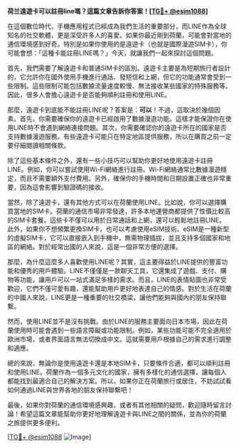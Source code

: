**荷兰遠遊卡可以註冊line嗎？這篇文章告訴你答案！[[TG💪+ @esim1088](https://t.me/s/esim1088)]**

在這個數位時代，手機應用程式已經成為我們生活的重要部分，而LINE作為全球知名的社交軟體，更是深受許多人的喜愛。如果你最近剛到荷蘭，可能會對當地的通信環境感到好奇。特別是如果你使用的是遠遊卡（也就是國際漫遊SIM卡），你可能會想：「這種卡能註冊LINE嗎？」今天，就讓我們一起來探討這個問題。

首先，我們需要了解遠遊卡和普通SIM卡的區別。遠遊卡主要是為短期旅行者設計的，它允許你在國外使用手機進行通話、發短信和上網，但它的功能通常會受到一些限制。這些限制可能包括數據流量速度較慢、無法接收某些國家的特殊服務等。因此，很多人會擔心遠遊卡是否能夠順利註冊和使用LINE。

那麼，遠遊卡到底能不能註冊LINE呢？答案是：**可以**！不過，這取決於幾個因素。首先，你需要確保你的遠遊卡已經啟用了數據漫遊功能。這樣才能保證你在使用LINE時不會遇到網絡連接問題。其次，你需要確認你的遠遊卡所在的國家是否支持數據漫遊服務。有些遠遊卡可能只在特定地區提供服務，所以在購買之前一定要仔細閱讀相關條款。

除了這些基本條件之外，還有一些小技巧可以幫助你更好地使用遠遊卡註冊LINE。例如，你可以嘗試使用Wi-Fi網絡進行註冊。Wi-Fi網絡通常比數據漫遊穩定，而且不需要額外支付費用。另外，確保你的手機時間和日期設置正確也非常重要，因為這會影響到驗證碼的接收。

當然，除了遠遊卡，還有其他方式可以在荷蘭使用LINE。比如說，你可以選擇購買當地的SIM卡。荷蘭的通信市場非常發達，許多本地運營商都提供了性價比較高的SIM卡套餐。這些卡不僅可以用於日常通話和上網，還可以輕鬆地註冊LINE。此外，如果你不想頻繁更換SIM卡，也可以考慮使用eSIM技術。eSIM是一種新型的虛擬SIM卡，它可以直接嵌入到手機中，無需物理插拔，並且支持多個國家和地區的網絡。對於經常出國的人來說，這是一個非常方便的選擇。

那麼，為什麼這麼多人喜歡使用LINE呢？其實，這主要得益於LINE提供的豐富功能和優秀的用戶體驗。LINE不僅僅是一款聊天工具，它還集成了遊戲、支付、購物等功能，讓用戶可以一站式滿足多樣的需求。而且，LINE的表情貼圖也非常受歡迎，它們不僅可愛有趣，還能幫助用戶更好地表達自己的情感。對於生活在荷蘭的中國人來說，LINE更是一種重要的社交橋梁，讓他們能夠與國內的朋友保持聯繫。

然而，使用LINE並不是沒有挑戰。由於LINE的服務主要面向日本市場，因此在荷蘭使用時可能會遇到一些語言障礙或功能限制。例如，某些功能可能不完全適用於歐洲市場，或者界面語言無法切換成中文。這就需要用戶根據自己的需求進行調整和適應。

總的來說，無論你是使用遠遊卡還是本地SIM卡，只要條件合適，都可以順利註冊和使用LINE。荷蘭作為一個多元文化的國家，擁有多樣化的通信選擇，讓每個人都能找到最適合自己的解決方案。所以，如果你正在荷蘭旅行或居住，不妨試試看如何通過LINE與世界各地的朋友保持聯繫吧！

最後，如果你對荷蘭的通信環境感興趣，或者有其他相關的疑問，歡迎隨時留言討論！希望這篇文章能幫助你更好地理解遠遊卡與LINE之間的關係，並為你的荷蘭之旅提供更多便利。

[[TG💪+ @esim1088](https://t.me/s/esim1088) ![Image](https://i.postimg.cc/4NQfJmqS/Snipaste-2025-05-13-00-14-12.png)]
